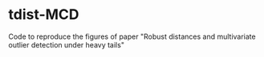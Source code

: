 # tdist-MCD
Code to reproduce the figures of paper "Robust distances and multivariate outlier detection under heavy tails"
